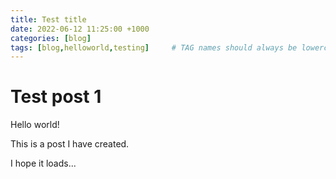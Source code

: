 ```yaml
---
title: Test title
date: 2022-06-12 11:25:00 +1000
categories: [blog]
tags: [blog,helloworld,testing]     # TAG names should always be lowercase
---
```


# Test post 1

Hello world!

This is a post I have created.

I hope it loads...